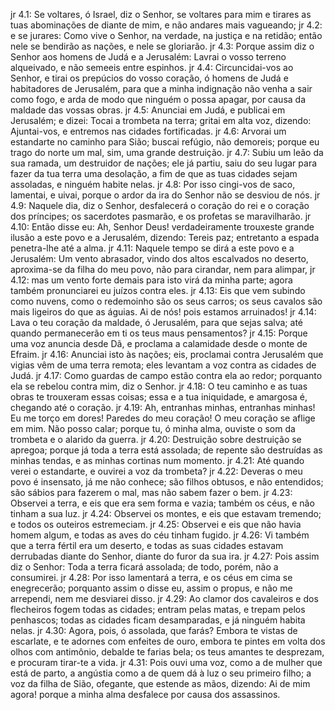 jr 4.1: Se voltares, ó Israel, diz o Senhor, se voltares para mim e tirares as tuas abominações de diante de mim, e não andares mais vagueando;
jr 4.2: e se jurares: Como vive o Senhor, na verdade, na justiça e na retidão; então nele se bendirão as nações, e nele se gloriarão.
jr 4.3: Porque assim diz o Senhor aos homens de Judá e a Jerusalém: Lavrai o vosso terreno alqueivado, e não semeeis entre espinhos.
jr 4.4: Circuncidai-vos ao Senhor, e tirai os prepúcios do vosso coração, ó homens de Judá e habitadores de Jerusalém, para que a minha indignação não venha a sair como fogo, e arda de modo que ninguém o possa apagar, por causa da maldade das vossas obras.
jr 4.5: Anunciai em Judá, e publicai em Jerusalém; e dizei: Tocai a trombeta na terra; gritai em alta voz, dizendo: Ajuntai-vos, e entremos nas cidades fortificadas.
jr 4.6: Arvorai um estandarte no caminho para Sião; buscai refúgio, não demoreis; porque eu trago do norte um mal, sim, uma grande destruição.
jr 4.7: Subiu um leão da sua ramada, um destruidor de nações; ele já partiu, saiu do seu lugar para fazer da tua terra uma desolação, a fim de que as tuas cidades sejam assoladas, e ninguém habite nelas.
jr 4.8: Por isso cingi-vos de saco, lamentai, e uivai, porque o ardor da ira do Senhor não se desviou de nós.
jr 4.9: Naquele dia, diz o Senhor, desfalecerá o coração do rei e o coração dos príncipes; os sacerdotes pasmarão, e os profetas se maravilharão.
jr 4.10: Então disse eu: Ah, Senhor Deus! verdadeiramente trouxeste grande ilusão a este povo e a Jerusalém, dizendo: Tereis paz; entretanto a espada penetra-lhe até a alma.
jr 4.11: Naquele tempo se dirá a este povo e a Jerusalém: Um vento abrasador, vindo dos altos escalvados no deserto, aproxima-se da filha do meu povo, não para cirandar, nem para alimpar,
jr 4.12: mas um vento forte demais para isto virá da minha parte; agora também pronunciarei eu juízos contra eles.
jr 4.13: Eis que vem subindo como nuvens, como o redemoinho são os seus carros; os seus cavalos são mais ligeiros do que as águias. Ai de nós! pois estamos arruinados!
jr 4.14: Lava o teu coração da maldade, ó Jerusalém, para que sejas salva; até quando permanecerão em ti os teus maus pensamentos?
jr 4.15: Porque uma voz anuncia desde Dã, e proclama a calamidade desde o monte de Efraim.
jr 4.16: Anunciai isto às nações; eis, proclamai contra Jerusalém que vigias vêm de uma terra remota; eles levantam a voz contra as cidades de Judá.
jr 4.17: Como guardas de campo estão contra ela ao redor; porquanto ela se rebelou contra mim, diz o Senhor.
jr 4.18: O teu caminho e as tuas obras te trouxeram essas coisas; essa e a tua iniquidade, e amargosa é, chegando até o coração.
jr 4.19: Ah, entranhas minhas, entranhas minhas! Eu me torço em dores! Paredes do meu coração! O meu coração se aflige em mim. Não posso calar; porque tu, ó minha alma, ouviste o som da trombeta e o alarido da guerra.
jr 4.20: Destruição sobre destruição se apregoa; porque já toda a terra está assolada; de repente são destruídas as minhas tendas, e as minhas cortinas num momento.
jr 4.21: Até quando verei o estandarte, e ouvirei a voz da trombeta?
jr 4.22: Deveras o meu povo é insensato, já me não conhece; são filhos obtusos, e não entendidos; são sábios para fazerem o mal, mas não sabem fazer o bem.
jr 4.23: Observei a terra, e eis que era sem forma e vazia; também os céus, e não tinham a sua luz.
jr 4.24: Observei os montes, e eis que estavam tremendo; e todos os outeiros estremeciam.
jr 4.25: Observei e eis que não havia homem algum, e todas as aves do céu tinham fugido.
jr 4.26: Vi também que a terra fértil era um deserto, e todas as suas cidades estavam derrubadas diante do Senhor, diante do furor da sua ira.
jr 4.27: Pois assim diz o Senhor: Toda a terra ficará assolada; de todo, porém, não a consumirei.
jr 4.28: Por isso lamentará a terra, e os céus em cima se enegrecerão; porquanto assim o disse eu, assim o propus, e não me arrependi, nem me desviarei disso.
jr 4.29: Ao clamor dos cavaleiros e dos flecheiros fogem todas as cidades; entram pelas matas, e trepam pelos penhascos; todas as cidades ficam desamparadas, e já ninguém habita nelas.
jr 4.30: Agora, pois, ó assolada, que farás? Embora te vistas de escarlate, e te adornes com enfeites de ouro, embora te pintes em volta dos olhos com antimônio, debalde te farias bela; os teus amantes te desprezam, e procuram tirar-te a vida.
jr 4.31: Pois ouvi uma voz, como a de mulher que está de parto, a angústia como a de quem dá à luz o seu primeiro filho; a voz da filha de Sião, ofegante, que estende as mãos, dizendo: Ai de mim agora! porque a minha alma desfalece por causa dos assassinos.
